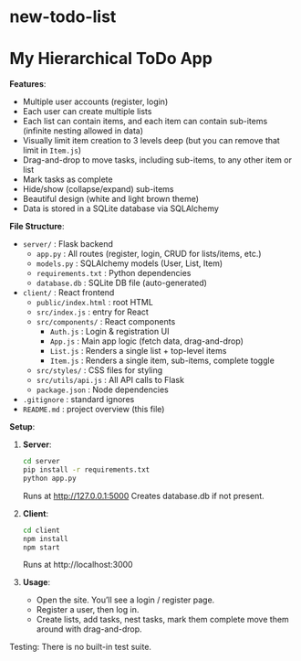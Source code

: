 # new-todo-list

# My Hierarchical ToDo App

**Features**:
- Multiple user accounts (register, login)
- Each user can create multiple lists
- Each list can contain items, and each item can contain sub-items (infinite nesting allowed in data)
- Visually limit item creation to 3 levels deep (but you can remove that limit in `Item.js`)
- Drag-and-drop to move tasks, including sub-items, to any other item or list
- Mark tasks as complete
- Hide/show (collapse/expand) sub-items
- Beautiful design (white and light brown theme)
- Data is stored in a SQLite database via SQLAlchemy

**File Structure**:
- `server/` : Flask backend
  - `app.py` : All routes (register, login, CRUD for lists/items, etc.)
  - `models.py` : SQLAlchemy models (User, List, Item)
  - `requirements.txt` : Python dependencies
  - `database.db` : SQLite DB file (auto-generated)
- `client/` : React frontend
  - `public/index.html` : root HTML
  - `src/index.js` : entry for React
  - `src/components/` : React components
    - `Auth.js` : Login & registration UI
    - `App.js` : Main app logic (fetch data, drag-and-drop)
    - `List.js` : Renders a single list + top-level items
    - `Item.js` : Renders a single item, sub-items, complete toggle
  - `src/styles/` : CSS files for styling
  - `src/utils/api.js` : All API calls to Flask
  - `package.json` : Node dependencies
- `.gitignore` : standard ignores
- `README.md` : project overview (this file)

**Setup**:

1. **Server**:  
   ```bash
   cd server
   pip install -r requirements.txt
   python app.py
   ```
   Runs at http://127.0.0.1:5000
   Creates database.db if not present.

2. **Client**:
    ```bash
    cd client
    npm install
    npm start
    ```
    Runs at http://localhost:3000

3. **Usage**: 
    - Open the site. You’ll see a login / register page.
    - Register a user, then log in.
    - Create lists, add tasks, nest tasks, mark them complete move them around with drag-and-drop.

Testing:
There is no built-in test suite. 
